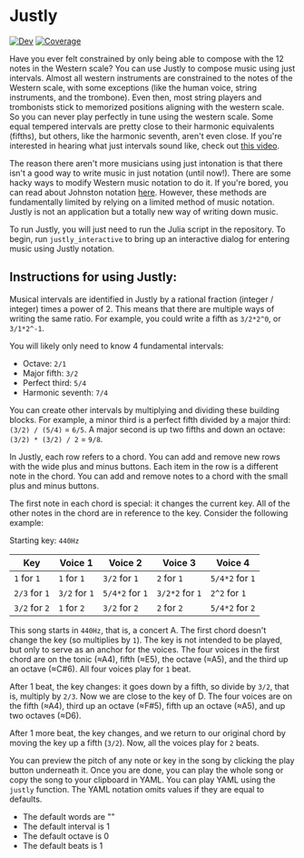 # Justly

[![Dev](https://img.shields.io/badge/docs-dev-blue.svg)](https://bramtayl.github.io/Justly.jl/dev)
[![Coverage](https://codecov.io/gh/bramtayl/Justly.jl/branch/master/graph/badge.svg)](https://codecov.io/gh/bramtayl/Justly.jl)

Have you ever felt constrained by only being able to compose with the 12 notes in the Western scale? You can use Justly to compose music using just intervals.
Almost all western instruments are constrained to the notes of the Western scale, with some exceptions (like the human voice, string instruments, and the trombone).
Even then, most string players and trombonists stick to memorized positions aligning with the western scale.
So you can never play perfectly in tune using the western scale.
Some equal tempered intervals are pretty close to their harmonic equivalents (fifths), but others, like the harmonic seventh, aren't even close.
If you're interested in hearing what just intervals sound like, check out [this video](https://www.youtube.com/watch?v=vC9Qh709gas).

The reason there aren't more musicians using just intonation is that there isn't a good way to write music in just notation (until now!).
There are some hacky ways to modify Western music notation to do it.
If you're bored, you can read about Johnston notation [here](http://marsbat.space/pdfs/EJItext.pdf).
However, these methods are fundamentally limited by relying on a limited method of music notation.
Justly is not an application but a totally new way of writing down music.

To run Justly, you will just need to run the Julia script in the repository.
To begin, run `justly_interactive` to bring up an interactive dialog for entering music using Justly notation.

## Instructions for using Justly:

Musical intervals are identified in Justly by a rational fraction (integer / integer) times a power of 2.
This means that there are multiple ways of writing the same ratio.
For example, you could write a fifth as `3/2*2^0`, or `3/1*2^-1`.

You will likely only need to know 4 fundamental intervals:

- Octave: `2/1`
- Major fifth: `3/2`
- Perfect third: `5/4`
- Harmonic seventh: `7/4`

You can create other intervals by multiplying and dividing these building blocks.
For example, a minor third is a perfect fifth divided by a major third: `(3/2) / (5/4)` = `6/5`.
A major second is up two fifths and down an octave: `(3/2) * (3/2) / 2` = `9/8`.

In Justly, each row refers to a chord.
You can add and remove new rows with the wide plus and minus buttons.
Each item in the row is a different note in the chord.
You can add and remove notes to a chord with the small plus and minus buttons.

The first note in each chord is special: it changes the current key.
All of the other notes in the chord are in reference to the key.
Consider the following example:

Starting key: `440Hz`

| Key | Voice 1 | Voice 2 | Voice 3 | Voice 4 |
| - | - | - | - | - |
| `1` for `1` | `1` for `1` | `3/2` for `1` | `2` for `1` | `5/4*2` for `1` |
| `2/3` for `1` | `3/2` for `1` | `5/4*2` for `1` | `3/2*2` for `1` | `2^2` for `1` |
| `3/2` for `2` | `1` for `2` | `3/2` for `2` | `2` for `2` | `5/4*2` for `2` |

This song starts in `440Hz`, that is, a concert A.
The first chord doesn't change the key (so multiplies by `1`).
The key is not intended to be played, but only to serve as an anchor for the voices.
The four voices in the first chord are on the tonic (≈A4), fifth (≈E5), the octave (≈A5), and the third up an octave (≈C#6).
All four voices play for `1` beat.

After 1 beat, the key changes: it goes down by a fifth, so divide by `3/2`, that is, multiply by `2/3`.
Now we are close to the key of D.
The four voices are on the fifth (≈A4), third up an octave (≈F#5), fifth up an octave (≈A5), and up two octaves (≈D6).

After 1 more beat, the key changes, and we return to our original chord by moving the key up a fifth (`3/2`).
Now, all the voices play for `2` beats.

You can preview the pitch of any note or key in the song by clicking the play button underneath it.
Once you are done, you can play the whole song or copy the song to your clipboard in YAML.
You can play YAML using the `justly` function.
The YAML notation omits values if they are equal to defaults.
- The default words are ""
- The default interval is 1
- The default octave is 0
- The default beats is 1